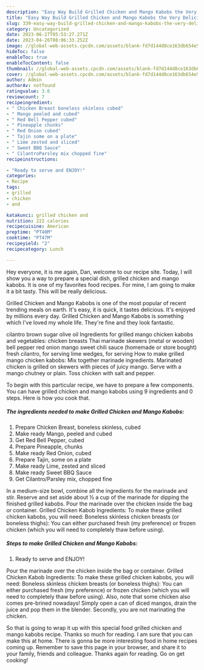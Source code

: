 ```yaml
---
description: "Easy Way Build Grilled Chicken and Mango Kabobs the Very Delicious"
title: "Easy Way Build Grilled Chicken and Mango Kabobs the Very Delicious"
slug: 339-easy-way-build-grilled-chicken-and-mango-kabobs-the-very-delicious
category: Uncategorized
date: 2023-06-27T05:53:27.271Z
date: 2023-04-26T08:06:33.252Z
image: //global-web-assets.cpcdn.com/assets/blank-fd7d144d8ce163db654e5a02c40b08a2775adb7897d16e4062681dc7e1b2800f.png
hideToc: false
enableToc: true
enableTocContent: false
thumbnail: //global-web-assets.cpcdn.com/assets/blank-fd7d144d8ce163db654e5a02c40b08a2775adb7897d16e4062681dc7e1b2800f.png
cover: //global-web-assets.cpcdn.com/assets/blank-fd7d144d8ce163db654e5a02c40b08a2775adb7897d16e4062681dc7e1b2800f.png
author: Admin
authorAv: notfound
ratingvalue: 3.6
reviewcount: 7
recipeingredient:
- " Chicken Breast boneless skinless cubed"
- " Mango peeled and cubed"
- " Red Bell Pepper cubed"
- " Pineapple chunks"
- " Red Onion cubed"
- " Tajin some on a plate"
- " Lime zested and sliced"
- " Sweet BBQ Sauce"
- " CilantroParsley mix chopped fine"
recipeinstructions:

- "Ready to serve and ENJOY!"
categories:
- Recipe
tags:
- grilled
- chicken
- and

katakunci: grilled chicken and 
nutrition: 222 calories
recipecuisine: American
preptime: "PT40M"
cooktime: "PT47M"
recipeyield: "2"
recipecategory: Lunch

---
```



Hey everyone, it is me again, Dan, welcome to our recipe site. Today, I will show you a way to prepare a special dish, grilled chicken and mango kabobs. It is one of my favorites food recipes. For mine, I am going to make it a bit tasty. This will be really delicious.

Grilled Chicken and Mango Kabobs is one of the most popular of recent trending meals on earth. It's easy, it is quick, it tastes delicious. It's enjoyed by millions every day. Grilled Chicken and Mango Kabobs is something which I've loved my whole life. They're fine and they look fantastic.

cilantro brown sugar olive oil Ingredients for grilled mango chicken kabobs and vegetables: chicken breasts Thai marinade skewers (metal or wooden) bell pepper red onion mango sweet chili sauce (homemade or store bought) fresh cilantro, for serving lime wedges, for serving How to make grilled mango chicken kabobs: Mix together marinade ingredients. Marinated chicken is grilled on skewers with pieces of juicy mango. Serve with a mango chutney or plain. Toss chicken with salt and pepper.


To begin with this particular recipe, we have to prepare a few components. You can have grilled chicken and mango kabobs using 9 ingredients and 0 steps. Here is how you cook that.

<!--inarticleads1-->

##### The ingredients needed to make Grilled Chicken and Mango Kabobs:

1. Prepare  Chicken Breast, boneless skinless, cubed
1. Make ready  Mango, peeled and cubed
1. Get  Red Bell Pepper, cubed
1. Prepare  Pineapple, chunks
1. Make ready  Red Onion, cubed
1. Prepare  Tajin, some on a plate
1. Make ready  Lime, zested and sliced
1. Make ready  Sweet BBQ Sauce
1. Get  Cilantro/Parsley mix, chopped fine


In a medium-size bowl, combine all the ingredients for the marinade and stir. Reserve and set aside about ½ a cup of the marinade for dipping the finished grilled kabobs. Pour the marinade over the chicken inside the bag or container. Grilled Chicken Kabob Ingredients: To make these grilled chicken kabobs, you will need: Boneless skinless chicken breasts (or boneless thighs): You can either purchased fresh (my preference) or frozen chicken (which you will need to completely thaw before using). 

<!--inarticleads2-->

##### Steps to make Grilled Chicken and Mango Kabobs:


1. Ready to serve and ENJOY!

Pour the marinade over the chicken inside the bag or container. Grilled Chicken Kabob Ingredients: To make these grilled chicken kabobs, you will need: Boneless skinless chicken breasts (or boneless thighs): You can either purchased fresh (my preference) or frozen chicken (which you will need to completely thaw before using). Also, note that some chicken also comes pre-brined nowadays! Simply open a can of diced mangos, drain the juice and pop them in the blender. Secondly, you are not marinating the chicken. 

So that is going to wrap it up with this special food grilled chicken and mango kabobs recipe. Thanks so much for reading. I am sure that you can make this at home. There is gonna be more interesting food in home recipes coming up. Remember to save this page in your browser, and share it to your family, friends and colleague. Thanks again for reading. Go on get cooking!
